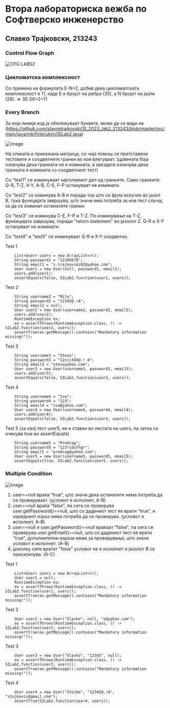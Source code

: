 # Втора лабораториска вежба по Софтверско инженерство
## Славко Трајковски, 213243
### Control Flow Graph
![CFG LABS2](https://github.com/slavcetrajkovski/SI_2023_lab2_213243/assets/126784837/f0608ce0-9938-4b27-9177-2d46eda974b3)
### Цикломатска комплексност
Со примена на формулата E-N+2, добив дека цикломатската комплексност е 11, каде E е бројот на ребра (35), a N бројот на јазли (26). => 35-26+2=11
### Every Branch
За која линија код ја обележуваат буквите, може да се види на (https://github.com/slavcetrajkovski/SI_2023_lab2_213243/blob/master/src/main/java/mk/finki/ukim/SILab2.java)

![image](https://github.com/slavcetrajkovski/SI_2023_lab2_213243/assets/126784837/9623f877-fd36-495a-bcfd-a5833dbe4ed4)

На сликата е прикажана матрица, со чија помош се претставени тестовите и соодветните гранки во кои влегуваат. (црвената боја означува дека гранката не е измината, а ѕвездата означува дека гранката е измината со соодветниот тест)

Со "test1" се изминуваат најголемиот дел од гранките. Само гранките: Q-R, T-Z, X-Y, A-B, C-E, F-P остануваат не изминати.

Со "test2" се изминува A-B и поради тоа што се фрла искучок во јазол B, тука функцијата завршува, што значи има потреба за нов тест случај, за да се изминат останатите гранки.

Со "test3" се изминува C-E, F-P и T-Z. По изминување на T-Z, функицијата завршува, поради "return statement" во јазолот Z. Q-R и X-Y остануваат не изминати.

Со "test4" и "test5" се изминуваат Q-R и X-Y соодветно.

Test 1
        
        List<User> users = new ArrayList<>();
        String password1 = "12345678";
        String email1 = "s.trajkovski02@yahoo.com";
        User user1 = new User(null, password1, email1);
        users.add(user1);
        assertEquals(false, SILab2.function(user1, users));

Test 2
        
        String username2 = "Mila";
        String password2 = "12345@.!A";
        String email2 = null;
        User user2 = new User(username2, password2, email2);
        users.add(user2);
        RuntimeException ex;
        ex = assertThrows(RuntimeException.class, () -> SILab2.function(user2, users));
        assertTrue(ex.getMessage().contains("Mandatory information missing!"));

Test 3
        
        String username3 = "Stevo";
        String password3 = "12ccc345@.! A";
        String email3 = "stevoyahoo.com";
        User user3 = new User(username3, password3, email3);
        users.add(user3);
        assertEquals(false, SILab2.function(user3, users));

Test 4
        
        String username4 = "Iva";
        String password4 = "123";
        String email4 = "iva@yahoo.com";
        User user4 = new User(username4, password4, email4);
        users.add(user4);
        assertEquals(false, SILab2.function(user4, users));

Test 5 (за овој тест user5, не е ставен во листата на users, па затоа се очекува true во assertEquals)
        
        String username5 = "Predrag";
        String password5 = "123!cdufhgr";
        String email5 = "predrag@yahoo.com";
        User user5 = new User(username5, password5, email5);
        assertEquals(true, SILab2.function(user5, users));
        
### Multiple Condition
![image](https://github.com/slavcetrajkovski/SI_2023_lab2_213243/assets/126784837/6402ee7c-6cf8-4a91-81ea-ddb6ca03d4e0)
1. user==null враќа "true", што значи дека останатите нема потреба да се проверуваат. (условот е исполнет, A-B)
2. user==null враќа "false", па сега се проверува user.getPassword()==null, што со дадениот тест ќе врати "true", и наредниот израз нема потреба да се проверува. (условот е исполнет, A-B)
3. user==null и user.getPassword()==null враќаат "false", па сега се проверува user.getEmail()==null, што со дадениот тест ќе врати "true", дополнителни изрази нема за проверување, што значи условот е исполнет. (A-B)
4. доколку сите вратат "false" условот не е исполнет и јазолот B се прескокнува. (A-C)
 
Test 1

        List<User> users = new ArrayList<>();
        User user1 = null;
        RuntimeException ex;
        ex = assertThrows(RuntimeException.class, () -> SILab2.function(user1, users));
        assertTrue(ex.getMessage().contains("Mandatory information missing!"));

Test 2

        User user2 = new User("Slavko", null, "s@yahoo.com");
        ex = assertThrows(RuntimeException.class, () -> SILab2.function(user2, users));
        assertTrue(ex.getMessage().contains("Mandatory information missing!"));

Test 3

        User user3 = new User("Slavko", "12345", null);
        ex = assertThrows(RuntimeException.class, () -> SILab2.function(user3, users));
        assertTrue(ex.getMessage().contains("Mandatory information missing!"));

Test 4

        User user4 = new User("Stojko", "12345@.!A", "stojkovic@gmail.com");
        assertTrue(SILab2.function(user4, users));
